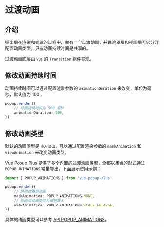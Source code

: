 # 过渡动画

## 介绍

弹出层在渲染和销毁的过程中，会有一个过渡动画，并且遮罩层和视图层可以分开配置动画类型，只有动画持续时间是共享的。

过渡动画底层由 `Vue` 的 `Transition` 组件实现。

## 修改动画持续时间

动画持续时间可以通过配置渲染参数的 `animationDuration` 来改变，单位为毫秒，默认值为 100 。

```ts
popup.render({
	// 动画持续时间为 500 毫秒
	animationDuration: 500,
})
```

## 修改动画类型

默认的动画类型是 `淡入淡出`，可以通过配置渲染参数的 `maskAnimation` 和 `viewAnimation` 来改变动画类型。

Vue Popup Plus 提供了多个内置的过渡动画类型，全都以集合的形式通过 `POPUP_ANIMATIONS` 常量导出，下面展示使用示例：

```ts
import { POPUP_ANIMATIONS } from 'vue-popup-plus'

popup.render({
	// 禁用遮罩层动画
	maskAnimation: POPUP_ANIMATIONS.NONE,
	// 视图层动画类型为缩放放大
	viewAnimation: POPUP_ANIMATIONS.SCALE_ENLARGE,
})
```

具体的动画类型可以参考 [API POPUP_ANIMATIONS](/api/POPUP_ANIMATIONS)。
